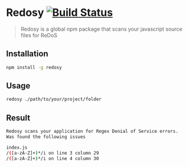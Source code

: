 # Redosy [![Build Status](https://travis-ci.org/alxolr/redosy.svg?branch=master)](https://travis-ci.org/alxolr/redosy)

> Redosy is a global npm package that scans your javascript source files for ReDoS

## Installation

```bash
npm install -g redosy
```

## Usage

```bash
redosy ./path/to/your/project/folder
```

## Result

```bash
Redosy scans your application for Regex Denial of Service errors.
Was found the following issues

index.js
/([a-zA-Z]+)*/i on line 3 column 29
/([a-zA-Z]+)*/i on line 4 column 30
```
